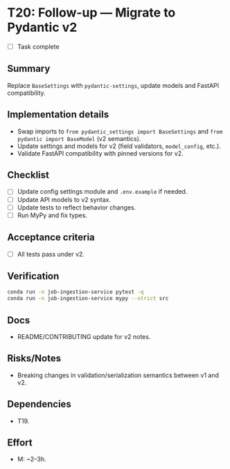 # T20: Follow-up — Migrate to Pydantic v2

- [ ] Task complete

## Summary
Replace `BaseSettings` with `pydantic-settings`, update models and FastAPI compatibility.

## Implementation details
- Swap imports to `from pydantic_settings import BaseSettings` and `from pydantic import BaseModel` (v2 semantics).
- Update settings and models for v2 (field validators, `model_config`, etc.).
- Validate FastAPI compatibility with pinned versions for v2.

## Checklist
- [ ] Update config settings module and `.env.example` if needed.
- [ ] Update API models to v2 syntax.
- [ ] Update tests to reflect behavior changes.
- [ ] Run MyPy and fix types.

## Acceptance criteria
- [ ] All tests pass under v2.

## Verification
```bash
conda run -n job-ingestion-service pytest -q
conda run -n job-ingestion-service mypy --strict src
```

## Docs
- README/CONTRIBUTING update for v2 notes.

## Risks/Notes
- Breaking changes in validation/serialization semantics between v1 and v2.

## Dependencies
- T19.

## Effort
- M: ~2–3h.

